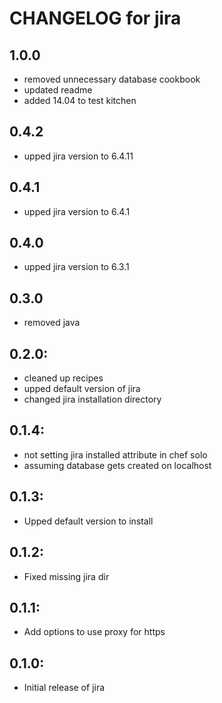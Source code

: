 # CHANGELOG for jira

## 1.0.0

* removed unnecessary database cookbook
* updated readme
* added 14.04 to test kitchen

## 0.4.2

* upped jira version to 6.4.11

## 0.4.1

* upped jira version to 6.4.1

## 0.4.0

* upped jira version to 6.3.1

## 0.3.0

* removed java

## 0.2.0:

* cleaned up recipes
* upped default version of jira
* changed jira installation directory

## 0.1.4:

* not setting jira installed attribute in chef solo
* assuming database gets created on localhost

## 0.1.3:

* Upped default version to install

## 0.1.2:

* Fixed missing jira dir

## 0.1.1:

* Add options to use proxy for https

## 0.1.0:

* Initial release of jira
